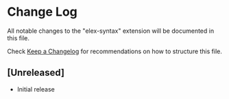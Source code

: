 # Change Log

All notable changes to the "elex-syntax" extension will be documented in this file.

Check [Keep a Changelog](http://keepachangelog.com/) for recommendations on how to structure this file.

## [Unreleased]

- Initial release
